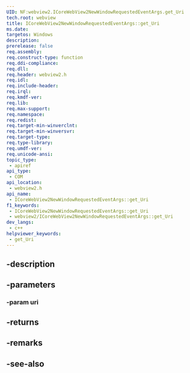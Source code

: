 ```yaml
---
UID: NF:webview2.ICoreWebView2NewWindowRequestedEventArgs.get_Uri
tech.root: webview
title: ICoreWebView2NewWindowRequestedEventArgs::get_Uri
ms.date: 
targetos: Windows
description: 
prerelease: false
req.assembly: 
req.construct-type: function
req.ddi-compliance: 
req.dll: 
req.header: webview2.h
req.idl: 
req.include-header: 
req.irql: 
req.kmdf-ver: 
req.lib: 
req.max-support: 
req.namespace: 
req.redist: 
req.target-min-winverclnt: 
req.target-min-winversvr: 
req.target-type: 
req.type-library: 
req.umdf-ver: 
req.unicode-ansi: 
topic_type:
 - apiref
api_type:
 - COM
api_location:
 - webview2.h
api_name:
 - ICoreWebView2NewWindowRequestedEventArgs::get_Uri
f1_keywords:
 - ICoreWebView2NewWindowRequestedEventArgs::get_Uri
 - webview2/ICoreWebView2NewWindowRequestedEventArgs::get_Uri
dev_langs:
 - c++
helpviewer_keywords:
 - get_Uri
---
```


## -description

## -parameters

### -param uri

## -returns

## -remarks

## -see-also


